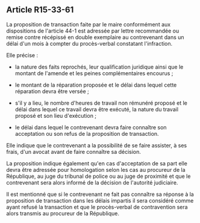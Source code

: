 Article R15-33-61
----
La proposition de transaction faite par le maire conformément aux dispositions
de l'article 44-1 est adressée par lettre recommandée ou remise contre récépissé
en double exemplaire au contrevenant dans un délai d'un mois à compter du
procès-verbal constatant l'infraction.

Elle précise :

- la nature des faits reprochés, leur qualification juridique ainsi que le
montant de l'amende et les peines complémentaires encourus ;

- le montant de la réparation proposée et le délai dans lequel cette réparation
devra être versée ;

- s'il y a lieu, le nombre d'heures de travail non rémunéré proposé et le délai
dans lequel ce travail devra être exécuté, la nature du travail proposé et son
lieu d'exécution ;

- le délai dans lequel le contrevenant devra faire connaître son acceptation ou
son refus de la proposition de transaction.

Elle indique que le contrevenant a la possibilité de se faire assister, à ses
frais, d'un avocat avant de faire connaître sa décision.

La proposition indique également qu'en cas d'acceptation de sa part elle devra
être adressée pour homologation selon les cas au procureur de la République, au
juge du tribunal de police ou au juge de proximité et que le contrevenant sera
alors informé de la décision de l'autorité judiciaire.

Il est mentionné que si le contrevenant ne fait pas connaître sa réponse à la
proposition de transaction dans les délais impartis il sera considéré comme
ayant refusé la transaction et que le procès-verbal de contravention sera alors
transmis au procureur de la République.
